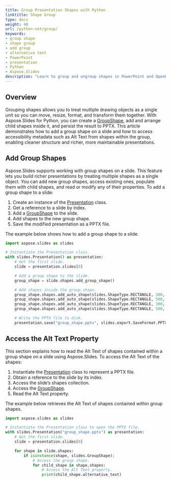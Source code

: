 ```yaml
---
title: Group Presentation Shapes with Python
linktitle: Shape Group
type: docs
weight: 40
url: /python-net/group/
keywords:
- group shape
- shape group
- add group
- alternative text
- PowerPoint
- presentation
- Python
- Aspose.Slides
description: "Learn to group and ungroup shapes in PowerPoint and OpenDocument decks using Aspose.Slides for Python—fast, step-by-step guide with free code."
---
```


## **Overview**

Grouping shapes allows you to treat multiple drawing objects as a single unit so you can move, resize, format, and transform them together. With Aspose.Slides for Python, you can create a [GroupShape](https://reference.aspose.com/slides/python-net/aspose.slides/groupshape/), add and arrange child shapes inside it, and persist the result to PPTX. This article demonstrates how to add a group shape on a slide and how to access accessibility metadata such as Alt Text from shapes within the group, enabling cleaner structure and richer, more maintainable presentations.

## **Add Group Shapes**

Aspose.Slides supports working with group shapes on a slide. This feature lets you build richer presentations by treating multiple shapes as a single object. You can add new group shapes, access existing ones, populate them with child shapes, and read or modify any of their properties. To add a group shape to a slide:

1. Create an instance of the [Presentation](https://reference.aspose.com/slides/python-net/aspose.slides/presentation/) class.
2. Get a reference to a slide by index.
3. Add a [GroupShape](https://reference.aspose.com/slides/python-net/aspose.slides/groupshape/) to the slide.
4. Add shapes to the new group shape.
5. Save the modified presentation as a PPTX file.

The example below shows how to add a group shape to a slide.

```py
import aspose.slides as slides

# Instantiate the Presentation class.
with slides.Presentation() as presentation:
    # Get the first slide.
    slide = presentation.slides[0]

    # Add a group shape to the slide.
    group_shape = slide.shapes.add_group_shape()

    # Add shapes inside the group shape.
    group_shape.shapes.add_auto_shape(slides.ShapeType.RECTANGLE, 300, 100, 100, 100)
    group_shape.shapes.add_auto_shape(slides.ShapeType.RECTANGLE, 500, 100, 100, 100)
    group_shape.shapes.add_auto_shape(slides.ShapeType.RECTANGLE, 300, 300, 100, 100)
    group_shape.shapes.add_auto_shape(slides.ShapeType.RECTANGLE, 500, 300, 100, 100)

    # Write the PPTX file to disk.
    presentation.save("group_shape.pptx", slides.export.SaveFormat.PPTX)
```

## **Access the Alt Text Property**

This section explains how to read the Alt Text of shapes contained within a group shape on a slide using Aspose.Slides. To access the Alt Text of the shapes:

1. Instantiate the [Presentation](https://reference.aspose.com/slides/python-net/aspose.slides/presentation/) class to represent a PPTX file.
2. Obtain a reference to the slide by its index.
3. Access the slide’s shapes collection.
4. Access the [GroupShape](https://reference.aspose.com/slides/python-net/aspose.slides/groupshape/).
5. Read the Alt Text property.

The example below retrieves the Alt Text of shapes contained within group shapes.

```py
import aspose.slides as slides

# Instantiate the Presentation class to open the PPTX file.
with slides.Presentation("group_shape.pptx") as presentation:
    # Get the first slide.
    slide = presentation.slides[0]

    for shape in slide.shapes:
        if isinstance(shape, slides.GroupShape):
            # Access the group shape.
            for child_shape in shape.shapes:
                # Access the Alt Text property.
                print(child_shape.alternative_text)
```
